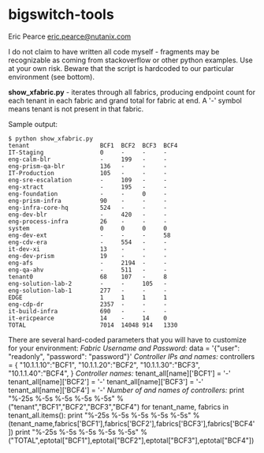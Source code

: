 # bigswitch-tools

Eric Pearce eric.pearce@nutanix.com

I do not claim to have written all code myself - fragments may be recognizable as coming from stackoverflow or other python examples. Use at your own risk.  Beware that the script is hardcoded to our particular environment (see bottom).

**show_xfabric.py** - iterates through all fabrics, producing endpoint count for each tenant in each fabric and grand total for fabric at end.  A '-' symbol means tenant is not present in that fabric.

Sample output:
```
$ python show_xfabric.py 
tenant                    BCF1  BCF2  BCF3  BCF4    
IT-Staging                0     -     -     -       
eng-calm-blr              -     199   -     -    
eng-prism-qa-blr          136   -     -     -     
IT-Production             105   -     -     -       
eng-sre-escalation        -     109   -     -    
eng-xtract                -     195   -     -       
eng-foundation            -     -     0     -    
eng-prism-infra           90    -     -     -    
eng-infra-core-hq         524   -     -     -    
eng-dev-blr               -     420   -     -    
eng-process-infra         26    -     -     -    
system                    0     0     0     0    
eng-dev-ext               -     -     -     58   
eng-cdv-era               -     554   -     -    
it-dev-xi                 13    -     -     -    
eng-dev-prism             19    -     -     -    
eng-afs                   -     2194  -     -    
eng-qa-ahv                -     511   -     -       
tenant0                   68    107   -     8       
eng-solution-lab-2        -     -     105   -    
eng-solution-lab-1        277   -     -     -    
EDGE                      1     1     1     1    
eng-cdp-dr                2357  -     -     -        
it-build-infra            690   -     -     -    
it-ericpearce             14    -     14    0    
TOTAL                     7014  14048 914   1330
```

There are several hard-coded parameters that you will have to customize for your environment:
*Fabric Username and Password:*
  data = '{"user": "readonly", "password": "password"}'
*Controller IPs and names:*
   controllers = {
          "10.1.1.10":"BCF1",
          "10.1.1.20":"BCF2",
          "10.1.1.30":"BCF3",
          "10.1.1.40":"BCF4",
         }
*Controller names:*
             tenant_all[name]['BCF1'] = '-'
             tenant_all[name]['BCF2'] = '-'
             tenant_all[name]['BCF3'] = '-'
             tenant_all[name]['BCF4'] = '-'
*Number of and names of controllers:*
   print "%-25s %-5s %-5s %-5s %-5s" % ("tenant","BCF1","BCF2","BCF3","BCF4")
   for tenant_name, fabrics in tenant_all.items():
       print "%-25s %-5s %-5s %-5s %-5s" % (tenant_name,fabrics['BCF1'],fabrics['BCF2'],fabrics['BCF3'],fabrics['BCF4'])
   print "%-25s %-5s %-5s %-5s %-5s" % ("TOTAL",eptotal["BCF1"],eptotal["BCF2"],eptotal["BCF3"],eptotal["BCF4"])
